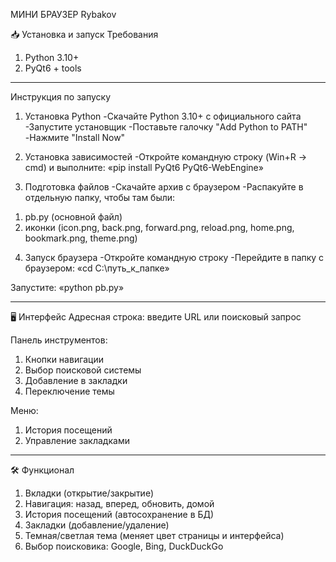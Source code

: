 МИНИ БРАУЗЕР Rybakov

📥 Установка и запуск
Требования
1) Python 3.10+
2) PyQt6 + tools

--------------------------------------------------------------------------------------------------------------------------------------------------------------------

Инструкция по запуску

1. Установка Python
-Скачайте Python 3.10+ с официального сайта
-Запустите установщик
-Поставьте галочку "Add Python to PATH"
-Нажмите "Install Now"

2. Установка зависимостей
-Откройте командную строку (Win+R → cmd) и выполните:
 «pip install PyQt6 PyQt6-WebEngine»

3. Подготовка файлов
-Скачайте архив с браузером
-Распакуйте в отдельную папку, чтобы там были:
 1) pb.py (основной файл)
 2) иконки (icon.png, back.png, forward.png, reload.png, home.png, bookmark.png, theme.png)

4. Запуск браузера
-Откройте командную строку
-Перейдите в папку с браузером:
 «cd C:\путь_к_папке»
 
Запустите:
«python pb.py»

--------------------------------------------------------------------------------------------------------------------------------------------------------------------

🖥 Интерфейс
Адресная строка: введите URL или поисковый запрос

Панель инструментов:
1) Кнопки навигации
2) Выбор поисковой системы
3) Добавление в закладки
4) Переключение темы

Меню:
1) История посещений
2) Управление закладками

--------------------------------------------------------------------------------------------------------------------------------------------------------------------

🛠 Функционал
1) Вкладки (открытие/закрытие)
2) Навигация: назад, вперед, обновить, домой
3) История посещений (автосохранение в БД)
4) Закладки (добавление/удаление)
5) Темная/светлая тема (меняет цвет страницы и интерфейса)
6) Выбор поисковика: Google, Bing, DuckDuckGo

